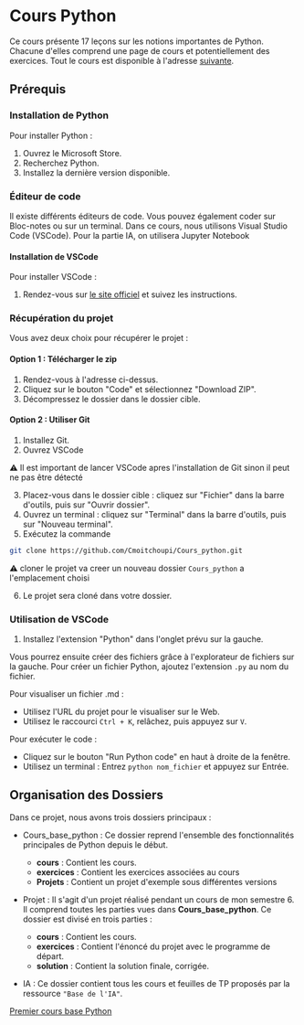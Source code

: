 # Cours Python

Ce cours présente 17 leçons sur les notions importantes de Python. Chacune d'elles comprend une page de cours et potentiellement des exercices. Tout le cours est disponible à l'adresse [suivante](https://github.com/Cmoitchoupi/Cours_python).

## Prérequis

### Installation de Python

Pour installer Python :

1. Ouvrez le Microsoft Store.
2. Recherchez Python.
3. Installez la dernière version disponible.

### Éditeur de code

Il existe différents éditeurs de code. Vous pouvez également coder sur Bloc-notes ou sur un terminal. Dans ce cours, nous utilisons Visual Studio Code (VSCode).
Pour la partie IA, on utilisera Jupyter Notebook

#### Installation de VSCode

Pour installer VSCode :

1. Rendez-vous sur [le site officiel](https://code.visualstudio.com/download) et suivez les instructions.

### Récupération du projet

Vous avez deux choix pour récupérer le projet :

#### Option 1 : Télécharger le zip

1. Rendez-vous à l'adresse ci-dessus.
2. Cliquez sur le bouton "Code" et sélectionnez "Download ZIP".
3. Décompressez le dossier dans le dossier cible.

#### Option 2 : Utiliser Git

1. Installez Git.
2. Ouvrez VSCode

⚠️ Il est important de lancer VSCode apres l'installation de Git sinon il peut ne pas être détecté

3. Placez-vous dans le dossier cible : cliquez sur "Fichier" dans la barre d'outils, puis sur "Ouvrir dossier". 
4. Ouvrez un terminal : cliquez sur "Terminal" dans la barre d'outils, puis sur "Nouveau terminal".
5. Exécutez la commande 
```bash
git clone https://github.com/Cmoitchoupi/Cours_python.git
```
⚠️ cloner le projet va creer un nouveau dossier `Cours_python` a l'emplacement choisi

6. Le projet sera cloné dans votre dossier.

### Utilisation de VSCode

1. Installez l'extension "Python" dans l'onglet prévu sur la gauche.

Vous pourrez ensuite créer des fichiers grâce à l'explorateur de fichiers sur la gauche. Pour créer un fichier Python, ajoutez l'extension `.py` au nom du fichier.

Pour visualiser un fichier .md :

- Utilisez l'URL du projet pour le visualiser sur le Web.
- Utilisez le raccourci `Ctrl + K`, relâchez, puis appuyez sur `V`.

Pour exécuter le code :

- Cliquez sur le bouton "Run Python code" en haut à droite de la fenêtre.
- Utilisez un terminal : Entrez `python nom_fichier` et appuyez sur Entrée.

## Organisation des Dossiers

Dans ce projet, nous avons trois dossiers principaux :

- Cours_base_python : Ce dossier reprend l'ensemble des fonctionnalités principales de Python depuis le début.
    - **cours** : Contient les cours.
    - **exercices** : Contient les exercices associées au cours
    - **Projets** : Contient un projet d'exemple sous différentes versions

- Projet : Il s'agit d'un projet réalisé pendant un cours de mon semestre 6. Il comprend toutes les parties vues dans **Cours_base_python**. Ce dossier est divisé en trois parties :
    - **cours** : Contient les cours.
    - **exercices** : Contient l'énoncé du projet avec le programme de départ.
    - **solution** : Contient la solution finale, corrigée.
    
- IA : Ce dossier contient tous les cours et feuilles de TP proposés par la ressource `"Base de l'IA"`.


[Premier cours base Python](./Cours/1_Les%20types%20simples.md)